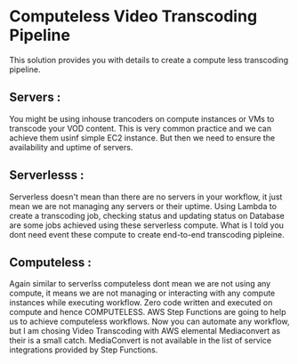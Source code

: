 # Computeless Video Transcoding Pipeline
This solution provides you with details to create a compute less transcoding pipeline.  


## Servers :
You might be using inhouse trancoders on compute instances or VMs to transcode your VOD content. This is very common practice and we can achieve them usinf simple EC2 instance. But then we need to ensure the availability and uptime of servers. 

## Serverlesss :
Serverless doesn't mean than there are no servers in your workflow, it just mean we are not managing any servers or their uptime. Using Lambda to create a transcoding job, checking status and updating status on Database are some jobs achieved using these serverless compute. What is I told you dont need event these compute to create end-to-end transcoding pipleine.

## Computeless :
Again similar to serverlss computeless dont mean we are not using any compute, it means we are not managing or interacting with any compute instances while executing workflow. Zero code written and executed on compute and hence COMPUTELESS. AWS Step Functions are going to help us to achieve computeless workflows. Now you can automate any workflow, but I am chosing Video Transcoding with AWS elemental Mediaconvert as their is a small catch. MediaConvert is not available in the list of service integrations provided by Step Functions.  
